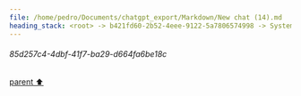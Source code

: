 ```yaml
---
file: /home/pedro/Documents/chatgpt_export/Markdown/New chat (14).md
heading_stack: <root> -> b421fd60-2b52-4eee-9122-5a7806574998 -> System -> 0e0de881-5a7b-4301-9643-ccff084a4ddf -> System -> aaa24362-c889-42c5-afec-aae36a2536d8 -> User -> 5e125b51-4948-41c1-bdf3-93b510bdb1af -> Assistant -> Ideal API Design -> Helper Classes -> Class -> Decorator -> AnnotatedAttribute -> BaseClass -> CodeBlock -> Recursive Code Generation -> Handling Indentation -> Example Implementation -> aaa2b636-9271-4157-9924-1a308fab5317 -> User -> 3c3b81e1-8cd2-4341-91c2-7b030a68f9a1 -> Assistant -> Leveraging Dataclasses -> aaa2a536-29ee-411d-9f01-afe2796f7425 -> User -> ad160486-5d4d-45c6-83bb-efd81a90f8a0 -> Assistant -> Leveraging Dataclasses -> Concerns for a Robust Implementation -> Patterns and Techniques to Borrow -> aaa2ec09-e316-4cbb-b846-830f33c67f26 -> User -> a5788519-835a-45b5-b51d-528548cac670 -> Assistant -> 61aee1c3-e68d-40ae-809a-afc5d1724485 -> Tool -> 762c81fb-e886-4720-99d8-96aa98924ec0 -> Assistant -> a144d99e-52e8-4fbe-a36c-44d0f6b900d5 -> Assistant -> 65b27eb5-58f3-4b78-8ed6-c8c5a63ee58b -> Tool -> fd21876b-41e9-488e-a016-1196a389464a -> Assistant -> aaa2cc47-c3e4-41dd-b91f-9362a6cdc798 -> User -> adafa997-35c7-4e33-a059-887b09c0a065 -> Assistant -> 99c4ae27-09c1-4daf-a555-984d41627cd8 -> Tool -> 3f5c52b8-9cd5-4e33-a2db-aaaaa7ae66ae -> Assistant -> 7b3671ef-bbee-4ece-b946-3ea76b1c42ab -> Tool -> 41eb0b88-68d3-4f18-ac08-7dd7cbc0f8ab -> Assistant -> aaa242ae-a7de-4212-826a-5a06552dea7d -> User -> 6ad68595-4acf-4c55-b440-675b26d544ea -> Assistant -> 7279eb99-ce1f-44d2-b97d-13fb2be34713 -> Tool -> 9fdb06ab-a47d-4ed5-af6e-6ee6403e882f -> Assistant -> d237f1fe-6157-47cf-a72d-efc52f906d3e -> Tool -> 630afad1-5e04-457f-85b2-c57cacfed9b5 -> Assistant -> ecddbe34-eb76-4039-947f-146b22cd0e58 -> Tool -> d83574cc-b31e-46a2-b2f1-096f97e7a0d9 -> Assistant -> aaa223ad-09ad-4ce7-b1e3-af8f44c309e3 -> User -> 839ca330-0499-4806-9c1f-aed269f7f0eb -> Assistant -> 24d9917e-f952-44a7-9f8d-df39b92ab387 -> Tool -> 50458fd2-0605-4051-8517-abd2174c186a -> Assistant -> aaa2c392-bbec-489e-bb8d-988e4be56d9e -> User -> 7e239652-e5a7-4dba-a063-61b565e869bc -> Assistant -> 825ded95-be9e-4b87-bdea-c3ef377fdc4d -> Tool -> b024130a-44b4-4517-894a-6dd2f6254945 -> Assistant -> ec95673e-a6f7-4473-a2b5-9ef93a151bc7 -> Tool -> Test the code generation functions -> 5c8e55d4-4313-4b32-a1fd-306783220837 -> Assistant -> 1e5c8a07-9f73-424d-955d-6eaed4d4e7fb -> Tool -> Test the code generation functions -> c8d8d161-e953-4a92-9e27-bea47c3a57e6 -> Assistant -> aaa22760-2acf-4aa0-8a65-24dd28efc160 -> User -> ff247c3e-27ac-408a-9dd5-1ddfb91db297 -> Assistant -> ae5f6065-5782-435e-b0f7-2f5b858a37ca -> Tool -> 85d257c4-4dbf-41f7-ba29-d664fa6be18c
---
```

###### 85d257c4-4dbf-41f7-ba29-d664fa6be18c
[parent ⬆️](#ae5f6065-5782-435e-b0f7-2f5b858a37ca)
